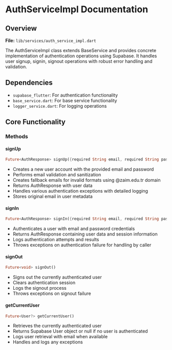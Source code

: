 # AuthServiceImpl Documentation

## Overview
**File:** `lib/services/auth_service_impl.dart`

The AuthServiceImpl class extends BaseService and provides concrete implementation of authentication operations using Supabase. It handles user signup, signin, signout operations with robust error handling and validation.

## Dependencies
- `supabase_flutter`: For authentication functionality
- `base_service.dart`: For base service functionality
- `logger_service.dart`: For logging operations

## Core Functionality

### Methods

#### signUp
```dart
Future<AuthResponse> signUp({required String email, required String password})
```
- Creates a new user account with the provided email and password
- Performs email validation and sanitization
- Creates fallback emails for invalid formats using @zaim.edu.tr domain
- Returns AuthResponse with user data
- Handles various authentication exceptions with detailed logging
- Stores original email in user metadata

#### signIn
```dart
Future<AuthResponse> signIn({required String email, required String password})
```
- Authenticates a user with email and password credentials
- Returns AuthResponse containing user data and session information
- Logs authentication attempts and results
- Throws exceptions on authentication failure for handling by caller

#### signOut
```dart
Future<void> signOut()
```
- Signs out the currently authenticated user
- Clears authentication session
- Logs the signout process
- Throws exceptions on signout failure

#### getCurrentUser
```dart
Future<User?> getCurrentUser()
```
- Retrieves the currently authenticated user
- Returns Supabase User object or null if no user is authenticated
- Logs user retrieval with email when available
- Handles and logs any exceptions
